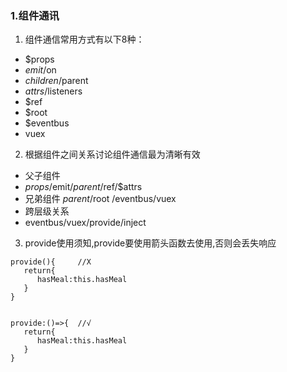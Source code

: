 ### 1.组件通讯

1. 组件通信常用方式有以下8种：

- $props
- $emit/$on
- $children/$parent
- $attrs/$listeners
- $ref
- $root
- $eventbus
- vuex

2. 根据组件之间关系讨论组件通信最为清晰有效

- 父子组件
- $props/$emit/$parent/$ref/$attrs
- 兄弟组件
  $parent /$root /eventbus/vuex
- 跨层级关系
- eventbus/vuex/provide/inject

3. provide使用须知,provide要使用箭头函数去使用,否则会丢失响应

```
provide(){     //X
   return{
      hasMeal:this.hasMeal        
   }
}


provide:()=>{  //√
   return{
      hasMeal:this.hasMeal        
   }
}
```
